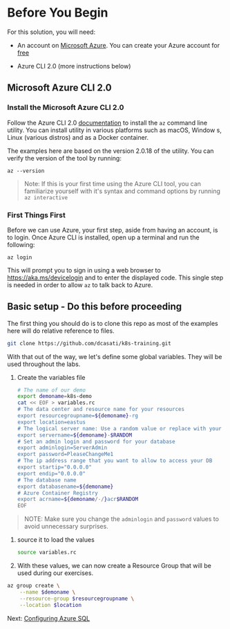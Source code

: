 # Before You Begin

For this solution, you will need:

* An account on [Microsoft Azure](https://azure.microsoft.com). You can
create your Azure account for [free](https://azure.microsoft.com/en-us/free/)

* Azure CLI 2.0 (more instructions below)

## Microsoft Azure CLI 2.0

### Install the Microsoft Azure CLI 2.0

Follow the Azure CLI 2.0 [documentation](https://docs.microsoft.com/en-us/cli/azure/install-azure-cli) to install the `az` command line utility. You can install utility in various platforms such as macOS, Window
s, Linux (various distros) and as a Docker container.

The examples here are based on the version 2.0.18 of the utility. You can verify the version of the tool by running:

```
az --version
```

> Note: If this is your first time using the Azure CLI tool, you can familiarize yourself with it's syntax and command options by running `az interactive`

### First Things First

Before we can use Azure, your first step, aside from having an account, is to login. Once Azure CLI is installed, open up a terminal and run the following:

```
az login
```

This will prompt you to sign in using a web browser to https://aka.ms/devicelogin and to enter the displayed code. This single step is needed in order to allow `az` to talk back to Azure.

## Basic setup - Do this before proceeding

The first thing you should do is to clone this repo as most of the examples here will do relative reference to files.

```bash
git clone https://github.com/dcasati/k8s-training.git
```

With that out of the way, we let's define some global variables. They will be used throughout the labs.

1. Create the variables file

    ```bash
    # The name of our demo
    export demoname=k8s-demo
    cat << EOF > variables.rc
    # The data center and resource name for your resources
    export resourcegroupname=${demoname}-rg
    export location=eastus
    # The logical server name: Use a random value or replace with your own value (do not capitalize)
    export servername=${demoname}-$RANDOM
    # Set an admin login and password for your database
    export adminlogin=ServerAdmin
    export password=PleaseChangeMe1
    # The ip address range that you want to allow to access your DB
    export startip="0.0.0.0"
    export endip="0.0.0.0"
    # The database name
    export databasename=${demoname}
    # Azure Container Registry
    export acrname=${demoname/-/}acr$RANDOM
    EOF
    ```
> NOTE: Make sure you change the `adminlogin` and `password` values to avoid unnecessary surprises.

1. source it to load the values
    ```bash
   source variables.rc
    ```
1. With these values, we can now create a Resource Group that will be used during our exercises.

```bash
az group create \
    --name $demoname \
    --resource-group $resourcegroupname \
    --location $location
```

Next: [Configuring Azure SQL](02-configuring-azure-sql.md)
